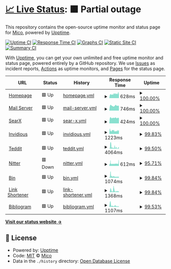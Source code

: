 # [📈 Live Status](https://status.mha.fi): <!--live status--> **🟧 Partial outage**

This repository contains the open-source uptime monitor and status page for [Mico](https://mha.fi), powered by [Upptime](https://github.com/upptime/upptime).

[![Uptime CI](https://github.com/datanomi/mha.fi-statuspage/workflows/Uptime%20CI/badge.svg)](https://github.com/datanomi/mha.fi-statuspage/actions?query=workflow%3A%22Uptime+CI%22)
[![Response Time CI](https://github.com/datanomi/mha.fi-statuspage/workflows/Response%20Time%20CI/badge.svg)](https://github.com/datanomi/mha.fi-statuspage/actions?query=workflow%3A%22Response+Time+CI%22)
[![Graphs CI](https://github.com/datanomi/mha.fi-statuspage/workflows/Graphs%20CI/badge.svg)](https://github.com/datanomi/mha.fi-statuspage/actions?query=workflow%3A%22Graphs+CI%22)
[![Static Site CI](https://github.com/datanomi/mha.fi-statuspage/workflows/Static%20Site%20CI/badge.svg)](https://github.com/datanomi/mha.fi-statuspage/actions?query=workflow%3A%22Static+Site+CI%22)
[![Summary CI](https://github.com/datanomi/mha.fi-statuspage/workflows/Summary%20CI/badge.svg)](https://github.com/datanomi/mha.fi-statuspage/actions?query=workflow%3A%22Summary+CI%22)

With [Upptime](https://upptime.js.org), you can get your own unlimited and free uptime monitor and status page, powered entirely by a GitHub repository. We use [Issues](https://github.com/datanomi/mha.fi-statuspage/issues) as incident reports, [Actions](https://github.com/datanomi/mha.fi-statuspage/actions) as uptime monitors, and [Pages](https://status.mha.fi) for the status page.

<!--start: status pages-->
<!-- This summary is generated by Upptime (https://github.com/upptime/upptime) -->
<!-- Do not edit this manually, your changes will be overwritten -->
<!-- prettier-ignore -->
| URL | Status | History | Response Time | Uptime |
| --- | ------ | ------- | ------------- | ------ |
| <img alt="" src="https://favicons.githubusercontent.com/mha.fi" height="13"> [Homepage](https://mha.fi) | 🟩 Up | [homepage.yml](https://github.com/datanomi/mha.fi-statuspage/commits/HEAD/history/homepage.yml) | <details><summary><img alt="Response time graph" src="./graphs/homepage/response-time-week.png" height="20"> 628ms</summary><br><a href="https://status.mha.fi/history/homepage"><img alt="Response time 625" src="https://img.shields.io/endpoint?url=https%3A%2F%2Fraw.githubusercontent.com%2Fdatanomi%2Fmha.fi-statuspage%2FHEAD%2Fapi%2Fhomepage%2Fresponse-time.json"></a><br><a href="https://status.mha.fi/history/homepage"><img alt="24-hour response time 552" src="https://img.shields.io/endpoint?url=https%3A%2F%2Fraw.githubusercontent.com%2Fdatanomi%2Fmha.fi-statuspage%2FHEAD%2Fapi%2Fhomepage%2Fresponse-time-day.json"></a><br><a href="https://status.mha.fi/history/homepage"><img alt="7-day response time 628" src="https://img.shields.io/endpoint?url=https%3A%2F%2Fraw.githubusercontent.com%2Fdatanomi%2Fmha.fi-statuspage%2FHEAD%2Fapi%2Fhomepage%2Fresponse-time-week.json"></a><br><a href="https://status.mha.fi/history/homepage"><img alt="30-day response time 628" src="https://img.shields.io/endpoint?url=https%3A%2F%2Fraw.githubusercontent.com%2Fdatanomi%2Fmha.fi-statuspage%2FHEAD%2Fapi%2Fhomepage%2Fresponse-time-month.json"></a><br><a href="https://status.mha.fi/history/homepage"><img alt="1-year response time 625" src="https://img.shields.io/endpoint?url=https%3A%2F%2Fraw.githubusercontent.com%2Fdatanomi%2Fmha.fi-statuspage%2FHEAD%2Fapi%2Fhomepage%2Fresponse-time-year.json"></a></details> | <details><summary><a href="https://status.mha.fi/history/homepage">100.00%</a></summary><a href="https://status.mha.fi/history/homepage"><img alt="All-time uptime 99.10%" src="https://img.shields.io/endpoint?url=https%3A%2F%2Fraw.githubusercontent.com%2Fdatanomi%2Fmha.fi-statuspage%2FHEAD%2Fapi%2Fhomepage%2Fuptime.json"></a><br><a href="https://status.mha.fi/history/homepage"><img alt="24-hour uptime 100.00%" src="https://img.shields.io/endpoint?url=https%3A%2F%2Fraw.githubusercontent.com%2Fdatanomi%2Fmha.fi-statuspage%2FHEAD%2Fapi%2Fhomepage%2Fuptime-day.json"></a><br><a href="https://status.mha.fi/history/homepage"><img alt="7-day uptime 100.00%" src="https://img.shields.io/endpoint?url=https%3A%2F%2Fraw.githubusercontent.com%2Fdatanomi%2Fmha.fi-statuspage%2FHEAD%2Fapi%2Fhomepage%2Fuptime-week.json"></a><br><a href="https://status.mha.fi/history/homepage"><img alt="30-day uptime 100.00%" src="https://img.shields.io/endpoint?url=https%3A%2F%2Fraw.githubusercontent.com%2Fdatanomi%2Fmha.fi-statuspage%2FHEAD%2Fapi%2Fhomepage%2Fuptime-month.json"></a><br><a href="https://status.mha.fi/history/homepage"><img alt="1-year uptime 99.10%" src="https://img.shields.io/endpoint?url=https%3A%2F%2Fraw.githubusercontent.com%2Fdatanomi%2Fmha.fi-statuspage%2FHEAD%2Fapi%2Fhomepage%2Fuptime-year.json"></a></details>
| <img alt="" src="https://favicons.githubusercontent.com/hautaluoma.eu" height="13"> [Mail Server](https://hautaluoma.eu) | 🟩 Up | [mail-server.yml](https://github.com/datanomi/mha.fi-statuspage/commits/HEAD/history/mail-server.yml) | <details><summary><img alt="Response time graph" src="./graphs/mail-server/response-time-week.png" height="20"> 746ms</summary><br><a href="https://status.mha.fi/history/mail-server"><img alt="Response time 678" src="https://img.shields.io/endpoint?url=https%3A%2F%2Fraw.githubusercontent.com%2Fdatanomi%2Fmha.fi-statuspage%2FHEAD%2Fapi%2Fmail-server%2Fresponse-time.json"></a><br><a href="https://status.mha.fi/history/mail-server"><img alt="24-hour response time 678" src="https://img.shields.io/endpoint?url=https%3A%2F%2Fraw.githubusercontent.com%2Fdatanomi%2Fmha.fi-statuspage%2FHEAD%2Fapi%2Fmail-server%2Fresponse-time-day.json"></a><br><a href="https://status.mha.fi/history/mail-server"><img alt="7-day response time 746" src="https://img.shields.io/endpoint?url=https%3A%2F%2Fraw.githubusercontent.com%2Fdatanomi%2Fmha.fi-statuspage%2FHEAD%2Fapi%2Fmail-server%2Fresponse-time-week.json"></a><br><a href="https://status.mha.fi/history/mail-server"><img alt="30-day response time 718" src="https://img.shields.io/endpoint?url=https%3A%2F%2Fraw.githubusercontent.com%2Fdatanomi%2Fmha.fi-statuspage%2FHEAD%2Fapi%2Fmail-server%2Fresponse-time-month.json"></a><br><a href="https://status.mha.fi/history/mail-server"><img alt="1-year response time 678" src="https://img.shields.io/endpoint?url=https%3A%2F%2Fraw.githubusercontent.com%2Fdatanomi%2Fmha.fi-statuspage%2FHEAD%2Fapi%2Fmail-server%2Fresponse-time-year.json"></a></details> | <details><summary><a href="https://status.mha.fi/history/mail-server">100.00%</a></summary><a href="https://status.mha.fi/history/mail-server"><img alt="All-time uptime 98.99%" src="https://img.shields.io/endpoint?url=https%3A%2F%2Fraw.githubusercontent.com%2Fdatanomi%2Fmha.fi-statuspage%2FHEAD%2Fapi%2Fmail-server%2Fuptime.json"></a><br><a href="https://status.mha.fi/history/mail-server"><img alt="24-hour uptime 100.00%" src="https://img.shields.io/endpoint?url=https%3A%2F%2Fraw.githubusercontent.com%2Fdatanomi%2Fmha.fi-statuspage%2FHEAD%2Fapi%2Fmail-server%2Fuptime-day.json"></a><br><a href="https://status.mha.fi/history/mail-server"><img alt="7-day uptime 100.00%" src="https://img.shields.io/endpoint?url=https%3A%2F%2Fraw.githubusercontent.com%2Fdatanomi%2Fmha.fi-statuspage%2FHEAD%2Fapi%2Fmail-server%2Fuptime-week.json"></a><br><a href="https://status.mha.fi/history/mail-server"><img alt="30-day uptime 99.75%" src="https://img.shields.io/endpoint?url=https%3A%2F%2Fraw.githubusercontent.com%2Fdatanomi%2Fmha.fi-statuspage%2FHEAD%2Fapi%2Fmail-server%2Fuptime-month.json"></a><br><a href="https://status.mha.fi/history/mail-server"><img alt="1-year uptime 98.99%" src="https://img.shields.io/endpoint?url=https%3A%2F%2Fraw.githubusercontent.com%2Fdatanomi%2Fmha.fi-statuspage%2FHEAD%2Fapi%2Fmail-server%2Fuptime-year.json"></a></details>
| <img alt="" src="https://favicons.githubusercontent.com/searx.mha.fi" height="13"> [SearX](https://searx.mha.fi) | 🟩 Up | [sear-x.yml](https://github.com/datanomi/mha.fi-statuspage/commits/HEAD/history/sear-x.yml) | <details><summary><img alt="Response time graph" src="./graphs/sear-x/response-time-week.png" height="20"> 424ms</summary><br><a href="https://status.mha.fi/history/sear-x"><img alt="Response time 595" src="https://img.shields.io/endpoint?url=https%3A%2F%2Fraw.githubusercontent.com%2Fdatanomi%2Fmha.fi-statuspage%2FHEAD%2Fapi%2Fsear-x%2Fresponse-time.json"></a><br><a href="https://status.mha.fi/history/sear-x"><img alt="24-hour response time 396" src="https://img.shields.io/endpoint?url=https%3A%2F%2Fraw.githubusercontent.com%2Fdatanomi%2Fmha.fi-statuspage%2FHEAD%2Fapi%2Fsear-x%2Fresponse-time-day.json"></a><br><a href="https://status.mha.fi/history/sear-x"><img alt="7-day response time 424" src="https://img.shields.io/endpoint?url=https%3A%2F%2Fraw.githubusercontent.com%2Fdatanomi%2Fmha.fi-statuspage%2FHEAD%2Fapi%2Fsear-x%2Fresponse-time-week.json"></a><br><a href="https://status.mha.fi/history/sear-x"><img alt="30-day response time 470" src="https://img.shields.io/endpoint?url=https%3A%2F%2Fraw.githubusercontent.com%2Fdatanomi%2Fmha.fi-statuspage%2FHEAD%2Fapi%2Fsear-x%2Fresponse-time-month.json"></a><br><a href="https://status.mha.fi/history/sear-x"><img alt="1-year response time 595" src="https://img.shields.io/endpoint?url=https%3A%2F%2Fraw.githubusercontent.com%2Fdatanomi%2Fmha.fi-statuspage%2FHEAD%2Fapi%2Fsear-x%2Fresponse-time-year.json"></a></details> | <details><summary><a href="https://status.mha.fi/history/sear-x">100.00%</a></summary><a href="https://status.mha.fi/history/sear-x"><img alt="All-time uptime 99.81%" src="https://img.shields.io/endpoint?url=https%3A%2F%2Fraw.githubusercontent.com%2Fdatanomi%2Fmha.fi-statuspage%2FHEAD%2Fapi%2Fsear-x%2Fuptime.json"></a><br><a href="https://status.mha.fi/history/sear-x"><img alt="24-hour uptime 100.00%" src="https://img.shields.io/endpoint?url=https%3A%2F%2Fraw.githubusercontent.com%2Fdatanomi%2Fmha.fi-statuspage%2FHEAD%2Fapi%2Fsear-x%2Fuptime-day.json"></a><br><a href="https://status.mha.fi/history/sear-x"><img alt="7-day uptime 100.00%" src="https://img.shields.io/endpoint?url=https%3A%2F%2Fraw.githubusercontent.com%2Fdatanomi%2Fmha.fi-statuspage%2FHEAD%2Fapi%2Fsear-x%2Fuptime-week.json"></a><br><a href="https://status.mha.fi/history/sear-x"><img alt="30-day uptime 100.00%" src="https://img.shields.io/endpoint?url=https%3A%2F%2Fraw.githubusercontent.com%2Fdatanomi%2Fmha.fi-statuspage%2FHEAD%2Fapi%2Fsear-x%2Fuptime-month.json"></a><br><a href="https://status.mha.fi/history/sear-x"><img alt="1-year uptime 99.81%" src="https://img.shields.io/endpoint?url=https%3A%2F%2Fraw.githubusercontent.com%2Fdatanomi%2Fmha.fi-statuspage%2FHEAD%2Fapi%2Fsear-x%2Fuptime-year.json"></a></details>
| <img alt="" src="https://favicons.githubusercontent.com/tube.mha.fi" height="13"> [Invidious](https://tube.mha.fi) | 🟩 Up | [invidious.yml](https://github.com/datanomi/mha.fi-statuspage/commits/HEAD/history/invidious.yml) | <details><summary><img alt="Response time graph" src="./graphs/invidious/response-time-week.png" height="20"> 1223ms</summary><br><a href="https://status.mha.fi/history/invidious"><img alt="Response time 1424" src="https://img.shields.io/endpoint?url=https%3A%2F%2Fraw.githubusercontent.com%2Fdatanomi%2Fmha.fi-statuspage%2FHEAD%2Fapi%2Finvidious%2Fresponse-time.json"></a><br><a href="https://status.mha.fi/history/invidious"><img alt="24-hour response time 1203" src="https://img.shields.io/endpoint?url=https%3A%2F%2Fraw.githubusercontent.com%2Fdatanomi%2Fmha.fi-statuspage%2FHEAD%2Fapi%2Finvidious%2Fresponse-time-day.json"></a><br><a href="https://status.mha.fi/history/invidious"><img alt="7-day response time 1223" src="https://img.shields.io/endpoint?url=https%3A%2F%2Fraw.githubusercontent.com%2Fdatanomi%2Fmha.fi-statuspage%2FHEAD%2Fapi%2Finvidious%2Fresponse-time-week.json"></a><br><a href="https://status.mha.fi/history/invidious"><img alt="30-day response time 1518" src="https://img.shields.io/endpoint?url=https%3A%2F%2Fraw.githubusercontent.com%2Fdatanomi%2Fmha.fi-statuspage%2FHEAD%2Fapi%2Finvidious%2Fresponse-time-month.json"></a><br><a href="https://status.mha.fi/history/invidious"><img alt="1-year response time 1424" src="https://img.shields.io/endpoint?url=https%3A%2F%2Fraw.githubusercontent.com%2Fdatanomi%2Fmha.fi-statuspage%2FHEAD%2Fapi%2Finvidious%2Fresponse-time-year.json"></a></details> | <details><summary><a href="https://status.mha.fi/history/invidious">99.83%</a></summary><a href="https://status.mha.fi/history/invidious"><img alt="All-time uptime 86.44%" src="https://img.shields.io/endpoint?url=https%3A%2F%2Fraw.githubusercontent.com%2Fdatanomi%2Fmha.fi-statuspage%2FHEAD%2Fapi%2Finvidious%2Fuptime.json"></a><br><a href="https://status.mha.fi/history/invidious"><img alt="24-hour uptime 100.00%" src="https://img.shields.io/endpoint?url=https%3A%2F%2Fraw.githubusercontent.com%2Fdatanomi%2Fmha.fi-statuspage%2FHEAD%2Fapi%2Finvidious%2Fuptime-day.json"></a><br><a href="https://status.mha.fi/history/invidious"><img alt="7-day uptime 99.83%" src="https://img.shields.io/endpoint?url=https%3A%2F%2Fraw.githubusercontent.com%2Fdatanomi%2Fmha.fi-statuspage%2FHEAD%2Fapi%2Finvidious%2Fuptime-week.json"></a><br><a href="https://status.mha.fi/history/invidious"><img alt="30-day uptime 88.52%" src="https://img.shields.io/endpoint?url=https%3A%2F%2Fraw.githubusercontent.com%2Fdatanomi%2Fmha.fi-statuspage%2FHEAD%2Fapi%2Finvidious%2Fuptime-month.json"></a><br><a href="https://status.mha.fi/history/invidious"><img alt="1-year uptime 86.44%" src="https://img.shields.io/endpoint?url=https%3A%2F%2Fraw.githubusercontent.com%2Fdatanomi%2Fmha.fi-statuspage%2FHEAD%2Fapi%2Finvidious%2Fuptime-year.json"></a></details>
| <img alt="" src="https://favicons.githubusercontent.com/teddit.mha.fi" height="13"> [Teddit](https://teddit.mha.fi) | 🟩 Up | [teddit.yml](https://github.com/datanomi/mha.fi-statuspage/commits/HEAD/history/teddit.yml) | <details><summary><img alt="Response time graph" src="./graphs/teddit/response-time-week.png" height="20"> 4064ms</summary><br><a href="https://status.mha.fi/history/teddit"><img alt="Response time 2420" src="https://img.shields.io/endpoint?url=https%3A%2F%2Fraw.githubusercontent.com%2Fdatanomi%2Fmha.fi-statuspage%2FHEAD%2Fapi%2Fteddit%2Fresponse-time.json"></a><br><a href="https://status.mha.fi/history/teddit"><img alt="24-hour response time 2491" src="https://img.shields.io/endpoint?url=https%3A%2F%2Fraw.githubusercontent.com%2Fdatanomi%2Fmha.fi-statuspage%2FHEAD%2Fapi%2Fteddit%2Fresponse-time-day.json"></a><br><a href="https://status.mha.fi/history/teddit"><img alt="7-day response time 4064" src="https://img.shields.io/endpoint?url=https%3A%2F%2Fraw.githubusercontent.com%2Fdatanomi%2Fmha.fi-statuspage%2FHEAD%2Fapi%2Fteddit%2Fresponse-time-week.json"></a><br><a href="https://status.mha.fi/history/teddit"><img alt="30-day response time 2523" src="https://img.shields.io/endpoint?url=https%3A%2F%2Fraw.githubusercontent.com%2Fdatanomi%2Fmha.fi-statuspage%2FHEAD%2Fapi%2Fteddit%2Fresponse-time-month.json"></a><br><a href="https://status.mha.fi/history/teddit"><img alt="1-year response time 2420" src="https://img.shields.io/endpoint?url=https%3A%2F%2Fraw.githubusercontent.com%2Fdatanomi%2Fmha.fi-statuspage%2FHEAD%2Fapi%2Fteddit%2Fresponse-time-year.json"></a></details> | <details><summary><a href="https://status.mha.fi/history/teddit">99.50%</a></summary><a href="https://status.mha.fi/history/teddit"><img alt="All-time uptime 68.61%" src="https://img.shields.io/endpoint?url=https%3A%2F%2Fraw.githubusercontent.com%2Fdatanomi%2Fmha.fi-statuspage%2FHEAD%2Fapi%2Fteddit%2Fuptime.json"></a><br><a href="https://status.mha.fi/history/teddit"><img alt="24-hour uptime 96.47%" src="https://img.shields.io/endpoint?url=https%3A%2F%2Fraw.githubusercontent.com%2Fdatanomi%2Fmha.fi-statuspage%2FHEAD%2Fapi%2Fteddit%2Fuptime-day.json"></a><br><a href="https://status.mha.fi/history/teddit"><img alt="7-day uptime 99.50%" src="https://img.shields.io/endpoint?url=https%3A%2F%2Fraw.githubusercontent.com%2Fdatanomi%2Fmha.fi-statuspage%2FHEAD%2Fapi%2Fteddit%2Fuptime-week.json"></a><br><a href="https://status.mha.fi/history/teddit"><img alt="30-day uptime 61.23%" src="https://img.shields.io/endpoint?url=https%3A%2F%2Fraw.githubusercontent.com%2Fdatanomi%2Fmha.fi-statuspage%2FHEAD%2Fapi%2Fteddit%2Fuptime-month.json"></a><br><a href="https://status.mha.fi/history/teddit"><img alt="1-year uptime 68.61%" src="https://img.shields.io/endpoint?url=https%3A%2F%2Fraw.githubusercontent.com%2Fdatanomi%2Fmha.fi-statuspage%2FHEAD%2Fapi%2Fteddit%2Fuptime-year.json"></a></details>
| <img alt="" src="https://favicons.githubusercontent.com/nitter.it" height="13"> [Nitter](https://nitter.it) | 🟥 Down | [nitter.yml](https://github.com/datanomi/mha.fi-statuspage/commits/HEAD/history/nitter.yml) | <details><summary><img alt="Response time graph" src="./graphs/nitter/response-time-week.png" height="20"> 612ms</summary><br><a href="https://status.mha.fi/history/nitter"><img alt="Response time 535" src="https://img.shields.io/endpoint?url=https%3A%2F%2Fraw.githubusercontent.com%2Fdatanomi%2Fmha.fi-statuspage%2FHEAD%2Fapi%2Fnitter%2Fresponse-time.json"></a><br><a href="https://status.mha.fi/history/nitter"><img alt="24-hour response time 650" src="https://img.shields.io/endpoint?url=https%3A%2F%2Fraw.githubusercontent.com%2Fdatanomi%2Fmha.fi-statuspage%2FHEAD%2Fapi%2Fnitter%2Fresponse-time-day.json"></a><br><a href="https://status.mha.fi/history/nitter"><img alt="7-day response time 612" src="https://img.shields.io/endpoint?url=https%3A%2F%2Fraw.githubusercontent.com%2Fdatanomi%2Fmha.fi-statuspage%2FHEAD%2Fapi%2Fnitter%2Fresponse-time-week.json"></a><br><a href="https://status.mha.fi/history/nitter"><img alt="30-day response time 552" src="https://img.shields.io/endpoint?url=https%3A%2F%2Fraw.githubusercontent.com%2Fdatanomi%2Fmha.fi-statuspage%2FHEAD%2Fapi%2Fnitter%2Fresponse-time-month.json"></a><br><a href="https://status.mha.fi/history/nitter"><img alt="1-year response time 535" src="https://img.shields.io/endpoint?url=https%3A%2F%2Fraw.githubusercontent.com%2Fdatanomi%2Fmha.fi-statuspage%2FHEAD%2Fapi%2Fnitter%2Fresponse-time-year.json"></a></details> | <details><summary><a href="https://status.mha.fi/history/nitter">95.71%</a></summary><a href="https://status.mha.fi/history/nitter"><img alt="All-time uptime 97.12%" src="https://img.shields.io/endpoint?url=https%3A%2F%2Fraw.githubusercontent.com%2Fdatanomi%2Fmha.fi-statuspage%2FHEAD%2Fapi%2Fnitter%2Fuptime.json"></a><br><a href="https://status.mha.fi/history/nitter"><img alt="24-hour uptime 69.99%" src="https://img.shields.io/endpoint?url=https%3A%2F%2Fraw.githubusercontent.com%2Fdatanomi%2Fmha.fi-statuspage%2FHEAD%2Fapi%2Fnitter%2Fuptime-day.json"></a><br><a href="https://status.mha.fi/history/nitter"><img alt="7-day uptime 95.71%" src="https://img.shields.io/endpoint?url=https%3A%2F%2Fraw.githubusercontent.com%2Fdatanomi%2Fmha.fi-statuspage%2FHEAD%2Fapi%2Fnitter%2Fuptime-week.json"></a><br><a href="https://status.mha.fi/history/nitter"><img alt="30-day uptime 99.01%" src="https://img.shields.io/endpoint?url=https%3A%2F%2Fraw.githubusercontent.com%2Fdatanomi%2Fmha.fi-statuspage%2FHEAD%2Fapi%2Fnitter%2Fuptime-month.json"></a><br><a href="https://status.mha.fi/history/nitter"><img alt="1-year uptime 97.12%" src="https://img.shields.io/endpoint?url=https%3A%2F%2Fraw.githubusercontent.com%2Fdatanomi%2Fmha.fi-statuspage%2FHEAD%2Fapi%2Fnitter%2Fuptime-year.json"></a></details>
| <img alt="" src="https://favicons.githubusercontent.com/bin.mha.fi" height="13"> [Bin](https://bin.mha.fi) | 🟩 Up | [bin.yml](https://github.com/datanomi/mha.fi-statuspage/commits/HEAD/history/bin.yml) | <details><summary><img alt="Response time graph" src="./graphs/bin/response-time-week.png" height="20"> 1074ms</summary><br><a href="https://status.mha.fi/history/bin"><img alt="Response time 788" src="https://img.shields.io/endpoint?url=https%3A%2F%2Fraw.githubusercontent.com%2Fdatanomi%2Fmha.fi-statuspage%2FHEAD%2Fapi%2Fbin%2Fresponse-time.json"></a><br><a href="https://status.mha.fi/history/bin"><img alt="24-hour response time 731" src="https://img.shields.io/endpoint?url=https%3A%2F%2Fraw.githubusercontent.com%2Fdatanomi%2Fmha.fi-statuspage%2FHEAD%2Fapi%2Fbin%2Fresponse-time-day.json"></a><br><a href="https://status.mha.fi/history/bin"><img alt="7-day response time 1074" src="https://img.shields.io/endpoint?url=https%3A%2F%2Fraw.githubusercontent.com%2Fdatanomi%2Fmha.fi-statuspage%2FHEAD%2Fapi%2Fbin%2Fresponse-time-week.json"></a><br><a href="https://status.mha.fi/history/bin"><img alt="30-day response time 820" src="https://img.shields.io/endpoint?url=https%3A%2F%2Fraw.githubusercontent.com%2Fdatanomi%2Fmha.fi-statuspage%2FHEAD%2Fapi%2Fbin%2Fresponse-time-month.json"></a><br><a href="https://status.mha.fi/history/bin"><img alt="1-year response time 788" src="https://img.shields.io/endpoint?url=https%3A%2F%2Fraw.githubusercontent.com%2Fdatanomi%2Fmha.fi-statuspage%2FHEAD%2Fapi%2Fbin%2Fresponse-time-year.json"></a></details> | <details><summary><a href="https://status.mha.fi/history/bin">99.84%</a></summary><a href="https://status.mha.fi/history/bin"><img alt="All-time uptime 98.27%" src="https://img.shields.io/endpoint?url=https%3A%2F%2Fraw.githubusercontent.com%2Fdatanomi%2Fmha.fi-statuspage%2FHEAD%2Fapi%2Fbin%2Fuptime.json"></a><br><a href="https://status.mha.fi/history/bin"><img alt="24-hour uptime 98.85%" src="https://img.shields.io/endpoint?url=https%3A%2F%2Fraw.githubusercontent.com%2Fdatanomi%2Fmha.fi-statuspage%2FHEAD%2Fapi%2Fbin%2Fuptime-day.json"></a><br><a href="https://status.mha.fi/history/bin"><img alt="7-day uptime 99.84%" src="https://img.shields.io/endpoint?url=https%3A%2F%2Fraw.githubusercontent.com%2Fdatanomi%2Fmha.fi-statuspage%2FHEAD%2Fapi%2Fbin%2Fuptime-week.json"></a><br><a href="https://status.mha.fi/history/bin"><img alt="30-day uptime 99.60%" src="https://img.shields.io/endpoint?url=https%3A%2F%2Fraw.githubusercontent.com%2Fdatanomi%2Fmha.fi-statuspage%2FHEAD%2Fapi%2Fbin%2Fuptime-month.json"></a><br><a href="https://status.mha.fi/history/bin"><img alt="1-year uptime 98.27%" src="https://img.shields.io/endpoint?url=https%3A%2F%2Fraw.githubusercontent.com%2Fdatanomi%2Fmha.fi-statuspage%2FHEAD%2Fapi%2Fbin%2Fuptime-year.json"></a></details>
| <img alt="" src="https://favicons.githubusercontent.com/7m.ee" height="13"> [Link Shortener](https://7m.ee) | 🟩 Up | [link-shortener.yml](https://github.com/datanomi/mha.fi-statuspage/commits/HEAD/history/link-shortener.yml) | <details><summary><img alt="Response time graph" src="./graphs/link-shortener/response-time-week.png" height="20"> 1368ms</summary><br><a href="https://status.mha.fi/history/link-shortener"><img alt="Response time 759" src="https://img.shields.io/endpoint?url=https%3A%2F%2Fraw.githubusercontent.com%2Fdatanomi%2Fmha.fi-statuspage%2FHEAD%2Fapi%2Flink-shortener%2Fresponse-time.json"></a><br><a href="https://status.mha.fi/history/link-shortener"><img alt="24-hour response time 713" src="https://img.shields.io/endpoint?url=https%3A%2F%2Fraw.githubusercontent.com%2Fdatanomi%2Fmha.fi-statuspage%2FHEAD%2Fapi%2Flink-shortener%2Fresponse-time-day.json"></a><br><a href="https://status.mha.fi/history/link-shortener"><img alt="7-day response time 1368" src="https://img.shields.io/endpoint?url=https%3A%2F%2Fraw.githubusercontent.com%2Fdatanomi%2Fmha.fi-statuspage%2FHEAD%2Fapi%2Flink-shortener%2Fresponse-time-week.json"></a><br><a href="https://status.mha.fi/history/link-shortener"><img alt="30-day response time 927" src="https://img.shields.io/endpoint?url=https%3A%2F%2Fraw.githubusercontent.com%2Fdatanomi%2Fmha.fi-statuspage%2FHEAD%2Fapi%2Flink-shortener%2Fresponse-time-month.json"></a><br><a href="https://status.mha.fi/history/link-shortener"><img alt="1-year response time 759" src="https://img.shields.io/endpoint?url=https%3A%2F%2Fraw.githubusercontent.com%2Fdatanomi%2Fmha.fi-statuspage%2FHEAD%2Fapi%2Flink-shortener%2Fresponse-time-year.json"></a></details> | <details><summary><a href="https://status.mha.fi/history/link-shortener">99.84%</a></summary><a href="https://status.mha.fi/history/link-shortener"><img alt="All-time uptime 99.84%" src="https://img.shields.io/endpoint?url=https%3A%2F%2Fraw.githubusercontent.com%2Fdatanomi%2Fmha.fi-statuspage%2FHEAD%2Fapi%2Flink-shortener%2Fuptime.json"></a><br><a href="https://status.mha.fi/history/link-shortener"><img alt="24-hour uptime 98.86%" src="https://img.shields.io/endpoint?url=https%3A%2F%2Fraw.githubusercontent.com%2Fdatanomi%2Fmha.fi-statuspage%2FHEAD%2Fapi%2Flink-shortener%2Fuptime-day.json"></a><br><a href="https://status.mha.fi/history/link-shortener"><img alt="7-day uptime 99.84%" src="https://img.shields.io/endpoint?url=https%3A%2F%2Fraw.githubusercontent.com%2Fdatanomi%2Fmha.fi-statuspage%2FHEAD%2Fapi%2Flink-shortener%2Fuptime-week.json"></a><br><a href="https://status.mha.fi/history/link-shortener"><img alt="30-day uptime 99.69%" src="https://img.shields.io/endpoint?url=https%3A%2F%2Fraw.githubusercontent.com%2Fdatanomi%2Fmha.fi-statuspage%2FHEAD%2Fapi%2Flink-shortener%2Fuptime-month.json"></a><br><a href="https://status.mha.fi/history/link-shortener"><img alt="1-year uptime 99.84%" src="https://img.shields.io/endpoint?url=https%3A%2F%2Fraw.githubusercontent.com%2Fdatanomi%2Fmha.fi-statuspage%2FHEAD%2Fapi%2Flink-shortener%2Fuptime-year.json"></a></details>
| <img alt="" src="https://favicons.githubusercontent.com/gram.mha.fi" height="13"> [Bibliogram](https://gram.mha.fi) | 🟩 Up | [bibliogram.yml](https://github.com/datanomi/mha.fi-statuspage/commits/HEAD/history/bibliogram.yml) | <details><summary><img alt="Response time graph" src="./graphs/bibliogram/response-time-week.png" height="20"> 1107ms</summary><br><a href="https://status.mha.fi/history/bibliogram"><img alt="Response time 1107" src="https://img.shields.io/endpoint?url=https%3A%2F%2Fraw.githubusercontent.com%2Fdatanomi%2Fmha.fi-statuspage%2FHEAD%2Fapi%2Fbibliogram%2Fresponse-time.json"></a><br><a href="https://status.mha.fi/history/bibliogram"><img alt="24-hour response time 459" src="https://img.shields.io/endpoint?url=https%3A%2F%2Fraw.githubusercontent.com%2Fdatanomi%2Fmha.fi-statuspage%2FHEAD%2Fapi%2Fbibliogram%2Fresponse-time-day.json"></a><br><a href="https://status.mha.fi/history/bibliogram"><img alt="7-day response time 1107" src="https://img.shields.io/endpoint?url=https%3A%2F%2Fraw.githubusercontent.com%2Fdatanomi%2Fmha.fi-statuspage%2FHEAD%2Fapi%2Fbibliogram%2Fresponse-time-week.json"></a><br><a href="https://status.mha.fi/history/bibliogram"><img alt="30-day response time 1107" src="https://img.shields.io/endpoint?url=https%3A%2F%2Fraw.githubusercontent.com%2Fdatanomi%2Fmha.fi-statuspage%2FHEAD%2Fapi%2Fbibliogram%2Fresponse-time-month.json"></a><br><a href="https://status.mha.fi/history/bibliogram"><img alt="1-year response time 1107" src="https://img.shields.io/endpoint?url=https%3A%2F%2Fraw.githubusercontent.com%2Fdatanomi%2Fmha.fi-statuspage%2FHEAD%2Fapi%2Fbibliogram%2Fresponse-time-year.json"></a></details> | <details><summary><a href="https://status.mha.fi/history/bibliogram">99.53%</a></summary><a href="https://status.mha.fi/history/bibliogram"><img alt="All-time uptime 99.53%" src="https://img.shields.io/endpoint?url=https%3A%2F%2Fraw.githubusercontent.com%2Fdatanomi%2Fmha.fi-statuspage%2FHEAD%2Fapi%2Fbibliogram%2Fuptime.json"></a><br><a href="https://status.mha.fi/history/bibliogram"><img alt="24-hour uptime 98.85%" src="https://img.shields.io/endpoint?url=https%3A%2F%2Fraw.githubusercontent.com%2Fdatanomi%2Fmha.fi-statuspage%2FHEAD%2Fapi%2Fbibliogram%2Fuptime-day.json"></a><br><a href="https://status.mha.fi/history/bibliogram"><img alt="7-day uptime 99.53%" src="https://img.shields.io/endpoint?url=https%3A%2F%2Fraw.githubusercontent.com%2Fdatanomi%2Fmha.fi-statuspage%2FHEAD%2Fapi%2Fbibliogram%2Fuptime-week.json"></a><br><a href="https://status.mha.fi/history/bibliogram"><img alt="30-day uptime 99.53%" src="https://img.shields.io/endpoint?url=https%3A%2F%2Fraw.githubusercontent.com%2Fdatanomi%2Fmha.fi-statuspage%2FHEAD%2Fapi%2Fbibliogram%2Fuptime-month.json"></a><br><a href="https://status.mha.fi/history/bibliogram"><img alt="1-year uptime 99.53%" src="https://img.shields.io/endpoint?url=https%3A%2F%2Fraw.githubusercontent.com%2Fdatanomi%2Fmha.fi-statuspage%2FHEAD%2Fapi%2Fbibliogram%2Fuptime-year.json"></a></details>

<!--end: status pages-->

[**Visit our status website →**](https://status.mha.fi)

## 📄 License

- Powered by: [Upptime](https://github.com/upptime/upptime)
- Code: [MIT](./LICENSE) © [Mico](https://mha.fi)
- Data in the `./history` directory: [Open Database License](https://opendatacommons.org/licenses/odbl/1-0/)
